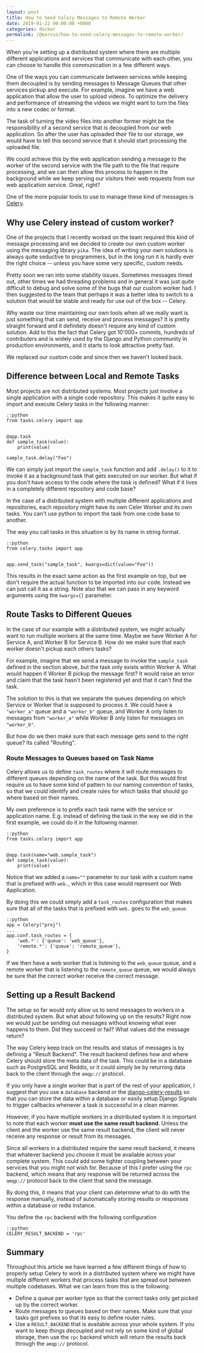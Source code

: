 ```yaml
---
layout: post
title: How to Send Celery Messages to Remote Worker
date: 2019-01-22 00:00:00 +0000
categories: docker
permalink: /@marcus/how-to-send-celery-messages-to-remote-worker/
---
```


When you're setting up a distributed system where there are multiple different applications and services that communicate with each other, you can choose to handle this communication in a few different ways.

One of the ways you can communicate between services while keeping them decoupled is by sending messages to Message Queues that other services pickup and execute. For example, imagine we have a web application that allow the user to upload videos. To optimize the delivery and performance of streaming the videos we might want to turn the files into a new codec or format. 

The task of turning the video files into another former might be the responsibility of a second service that is decoupled from our web application. So after the user has uploaded their file to our storage, we would have to tell this second service that it should start processing the uploaded file.

We could achieve this by the web application sending a message to the worker of the second service with the file path to the file that require processing, and we can then allow this process to happen in the background while we keep serving our visitors their web requests from our web application service. Great, right?

One of the more popular tools to use to manage these kind of messages is [Celery](http://www.celeryproject.org/).

## Why use Celery instead of custom worker?
One of the projects that I recently worked on the team required this kind of message processing and we decided to create our own custom worker using the messaging library `pika`.  The idea of writing your own solutions is always quite seductive to programmers, but in the long run it is hardly ever the right choice -- unless you have some very specific, custom needs.

Pretty soon we ran into some stability issues. Sometimes messages timed out, other times we had threading problems and in general it was just quite difficult to debug and solve some of the bugs that our custom worker had. I then suggested to the team that perhaps it was a better idea to switch to a solution that would be stable and ready for use out of the box -- Celery.

Why waste our time maintaining our own tools when all we really want is just something that can send, receive and process messages? It is pretty straight forward and it definitely doesn't require any kind of custom solution. Add to this the fact that Celery got 10'000+ commits, hundreds of contributers and is widely used by the Django and Python community in production environments, and it starts to look attractive pretty fast.

We replaced our custom code and since then we haven't looked back.

## Difference between Local and Remote Tasks
Most projects are not distributed systems. Most projects just involve a single application with a single code repository. This makes it quite easy to import and execute Celery tasks in the following manner:

	::python
	from tasks.celery import app
	

	@app.task
	def sample_task(value):
		print(value)
	
	sample_task.delay("Foo")
	
We can simply just import the `sample_task` function and add `.delay()` to it to invoke it as a background task that gets executed on our worker. But what if you don't have access to the code where the task is defined? What if it lives in a completely different repository and code base?

In the case of a distributed system with multiple different applications and repositories, each repository might have its own Celer Worker and its own tasks. You can't use python to import the task from one code base to another.

The way you call tasks in this situation is by its name in string format.

	::python
	from celery.tasks import app
	
	
	app.send_task("sample_task", kwargs=dict(value="Foo"))
	
This results in the exact same action as the first example on top, but we don't require the actual function to be imported into our code. Instead we can just call it as a string. Note also that we can pass in any keyword arguments using the `kwargs={}` parameter.

## Route Tasks to Different Queues
In the case of our example with a distributed system, we might actually want to run multiple workers at the same time. Maybe we have Worker A for Service A, and Worker B for Service B. How do we make sure that each worker doesn't pickup each others tasks?

For example, imagine that we send a message to invoke the `sample_task` defined in the section above, but the task only exists within Worker A. What would happen if Worker B pickup the message first? It would raise an error and claim that the task hasn't been registered yet and that it can't find the task. 

The solution to this is that we separate the queues depending on which Service or Worker that is supposed to process it. We could have a `"worker_a"` queue and a `"worker_b"` queue, and Worker A only listen to messages from `"worker_a"` while Worker B only listen for messages on `"worker_b"`.

But how do we then make sure that each message gets send to the right queue? Its called "Routing".

### Route Messages to Queues based on Task Name
Celery allows us to define `task_routes` where it will route messages to different queues depending on the name of the task. But this would first require us to have some kind of pattern to our naming convention of tasks, so that we could identify and create rules for which tasks that should go where based on their names.

My own preference is to prefix each task name with the service or application name. E.g. instead of defining the task in the way we did in the first example, we could do it in the following manner.

	::python
	from tasks.celery import app
	
	
	@app.task(name="web.sample_task")
	def sample_task(value):
		print(value)
		
Notice that we added a `name=""` parameter to our task with a custom name that is prefixed with `web.`, which in this case would represent our Web Application.

By doing this we could simply add a `task_routes` configuration that makes sure that all of the tasks that is prefixed with `web.` goes to the `web_queue`. 

	::python
	app = Celery("proj")
	...
	app.conf.task_routes = {
		'web.*': {'queue': 'web_queue'}, 
		'remote.*': {'queue': 'remote_queue'}, 
	}
	
If we then have a web worker that is listening to the `web_queue` queue, and a remote worker that is listening to the `remote_queue` queue, we would always be sure that the correct worker receive the correct message.

## Setting up a Result Backend
The setup so far would only allow us to send messages to workers in a distributed system. But what about following up on the results? Right now we would just be sending out messages without knowing what ever happens to them. Did they succeed or fail? What values did the message return?

The way Celery keep track on the results and status of messages is by defining a "Result Backend". The result backend defines how and where Celery should store the meta data of the task. This could be in a database such as PostgreSQL and Reddis, or it could simply be by returning data back to the client through the `amqp://` protocol.

If you only have a single worker that is part of the rest of your application, I suggest that you use a `database` backend or the [django-celery-results](https://github.com/celery/django-celery-results) so that you can store the data within a database or easily setup Django Signals to trigger callbacks whenever a task is successful in a clean manner. 

However, if you have multiple workers in a distributed system it is important to note that each worker **must use the same result backend**. Unless the client and the worker use the same result backend, the client will never receive any response or result from its messages.

Since all workers in a distributed require the same result backend, it means that whatever backend you choose it must be available across your complete system. This could add some tighter coupling between your services that you might not wish for. Because of this I prefer using the `rpc` backend, which means that any response will be returned across the `amqp://` protocol back to the client that send the message. 

By doing this, it means that your client can determine what to do with the response manually, instead of automatically storing results or responses within a database or redis instance.

You define the `rpc` backend with the following configuration

	::python
	CELERY_RESULT_BACKEND = 'rpc'

## Summary
Throughout this article we have learned a few different things of how to properly setup Celery to work in a distributed system where we might have multiple different workers that process tasks that are spread out between multiple codebases. What we can learn from this is the following:

- Define a queue per worker type so that the correct tasks only get picked up by the correct worker.
- Route messages to queues based on their names. Make sure that your tasks got prefixes so that its easy to define router rules.
- Use a `RESULT_BACKEND` that is available across your whole system. If you want to keep things decoupled and not rely on some kind of global storage, then use the `rpc` backend which will return the results back through the `amqp://` protocol.
